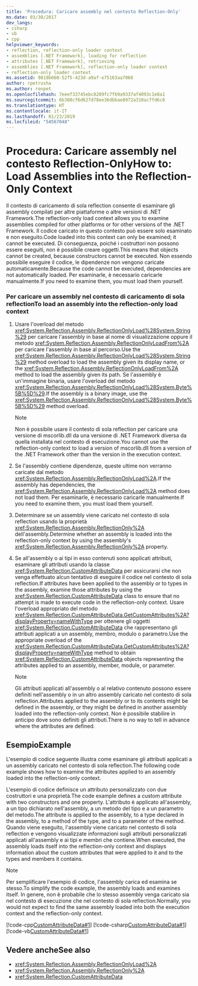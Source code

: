 ```yaml
---
title: 'Procedura: Caricare assembly nel contesto Reflection-Only'
ms.date: 03/30/2017
dev_langs:
- csharp
- vb
- cpp
helpviewer_keywords:
- reflection, reflection-only loader context
- assemblies [.NET Framework], loading for reflection
- attributes [.NET Framework], retrieving
- assemblies [.NET Framework], reflection-only loader context
- reflection-only loader context
ms.assetid: 9818b660-52f5-423d-a9af-e75163aa7068
author: rpetrusha
ms.author: ronpet
ms.openlocfilehash: 7eeef33745ebc8209fc7f69a9337af4093c1e8a1
ms.sourcegitcommit: 6b308cf6d627d78ee36dbbae8972a310ac7fd6c8
ms.translationtype: HT
ms.contentlocale: it-IT
ms.lasthandoff: 01/23/2019
ms.locfileid: "54567048"
---
```

# <a name="how-to-load-assemblies-into-the-reflection-only-context"></a><span data-ttu-id="075a7-102">Procedura: Caricare assembly nel contesto Reflection-Only</span><span class="sxs-lookup"><span data-stu-id="075a7-102">How to: Load Assemblies into the Reflection-Only Context</span></span>
<span data-ttu-id="075a7-103">Il contesto di caricamento di sola reflection consente di esaminare gli assembly compilati per altre piattaforme o altre versioni di .NET Framework.</span><span class="sxs-lookup"><span data-stu-id="075a7-103">The reflection-only load context allows you to examine assemblies compiled for other platforms or for other versions of the .NET Framework.</span></span> <span data-ttu-id="075a7-104">Il codice caricato in questo contesto può essere solo esaminato e non eseguito.</span><span class="sxs-lookup"><span data-stu-id="075a7-104">Code loaded into this context can only be examined; it cannot be executed.</span></span> <span data-ttu-id="075a7-105">Di conseguenza, poiché i costruttori non possono essere eseguiti, non è possibile creare oggetti.</span><span class="sxs-lookup"><span data-stu-id="075a7-105">This means that objects cannot be created, because constructors cannot be executed.</span></span> <span data-ttu-id="075a7-106">Non essendo possibile eseguire il codice, le dipendenze non vengono caricate automaticamente.</span><span class="sxs-lookup"><span data-stu-id="075a7-106">Because the code cannot be executed, dependencies are not automatically loaded.</span></span> <span data-ttu-id="075a7-107">Per esaminarle, è necessario caricarle manualmente.</span><span class="sxs-lookup"><span data-stu-id="075a7-107">If you need to examine them, you must load them yourself.</span></span>  
  
### <a name="to-load-an-assembly-into-the-reflection-only-load-context"></a><span data-ttu-id="075a7-108">Per caricare un assembly nel contesto di caricamento di sola reflection</span><span class="sxs-lookup"><span data-stu-id="075a7-108">To load an assembly into the reflection-only load context</span></span>  
  
1.  <span data-ttu-id="075a7-109">Usare l'overload del metodo <xref:System.Reflection.Assembly.ReflectionOnlyLoad%28System.String%29> per caricare l'assembly in base al nome di visualizzazione oppure il metodo <xref:System.Reflection.Assembly.ReflectionOnlyLoadFrom%2A> per caricare l'assembly in base al percorso.</span><span class="sxs-lookup"><span data-stu-id="075a7-109">Use the <xref:System.Reflection.Assembly.ReflectionOnlyLoad%28System.String%29> method overload to load the assembly given its display name, or the <xref:System.Reflection.Assembly.ReflectionOnlyLoadFrom%2A> method to load the assembly given its path.</span></span> <span data-ttu-id="075a7-110">Se l'assembly è un'immagine binaria, usare l'overload del metodo <xref:System.Reflection.Assembly.ReflectionOnlyLoad%28System.Byte%5B%5D%29>.</span><span class="sxs-lookup"><span data-stu-id="075a7-110">If the assembly is a binary image, use the <xref:System.Reflection.Assembly.ReflectionOnlyLoad%28System.Byte%5B%5D%29> method overload.</span></span>  
  
    > [!NOTE]
    >  <span data-ttu-id="075a7-111">Non è possibile usare il contesto di sola reflection per caricare una versione di mscorlib.dll da una versione di .NET Framework diversa da quella installata nel contesto di esecuzione.</span><span class="sxs-lookup"><span data-stu-id="075a7-111">You cannot use the reflection-only context to load a version of mscorlib.dll from a version of the .NET Framework other than the version in the execution context.</span></span>  
  
2.  <span data-ttu-id="075a7-112">Se l'assembly contiene dipendenze, queste ultime non verranno caricate dal metodo <xref:System.Reflection.Assembly.ReflectionOnlyLoad%2A>.</span><span class="sxs-lookup"><span data-stu-id="075a7-112">If the assembly has dependencies, the <xref:System.Reflection.Assembly.ReflectionOnlyLoad%2A> method does not load them.</span></span> <span data-ttu-id="075a7-113">Per esaminarle, è necessario caricarle manualmente.</span><span class="sxs-lookup"><span data-stu-id="075a7-113">If you need to examine them, you must load them yourself.</span></span>  
  
3.  <span data-ttu-id="075a7-114">Determinare se un assembly viene caricato nel contesto di sola reflection usando la proprietà <xref:System.Reflection.Assembly.ReflectionOnly%2A> dell'assembly.</span><span class="sxs-lookup"><span data-stu-id="075a7-114">Determine whether an assembly is loaded into the reflection-only context by using the assembly's <xref:System.Reflection.Assembly.ReflectionOnly%2A> property.</span></span>  
  
4.  <span data-ttu-id="075a7-115">Se all'assembly o ai tipi in esso contenuti sono applicati attributi, esaminare gli attributi usando la classe <xref:System.Reflection.CustomAttributeData> per assicurarsi che non venga effettuato alcun tentativo di eseguire il codice nel contesto di sola reflection.</span><span class="sxs-lookup"><span data-stu-id="075a7-115">If attributes have been applied to the assembly or to types in the assembly, examine those attributes by using the <xref:System.Reflection.CustomAttributeData> class to ensure that no attempt is made to execute code in the reflection-only context.</span></span> <span data-ttu-id="075a7-116">Usare l'overload appropriato del metodo <xref:System.Reflection.CustomAttributeData.GetCustomAttributes%2A?displayProperty=nameWithType> per ottenere gli oggetti <xref:System.Reflection.CustomAttributeData> che rappresentano gli attributi applicati a un assembly, membro, modulo o parametro.</span><span class="sxs-lookup"><span data-stu-id="075a7-116">Use the appropriate overload of the <xref:System.Reflection.CustomAttributeData.GetCustomAttributes%2A?displayProperty=nameWithType> method to obtain <xref:System.Reflection.CustomAttributeData> objects representing the attributes applied to an assembly, member, module, or parameter.</span></span>  
  
    > [!NOTE]
    >  <span data-ttu-id="075a7-117">Gli attributi applicati all'assembly o al relativo contenuto possono essere definiti nell'assembly o in un altro assembly caricato nel contesto di sola reflection.</span><span class="sxs-lookup"><span data-stu-id="075a7-117">Attributes applied to the assembly or to its contents might be defined in the assembly, or they might be defined in another assembly loaded into the reflection-only context.</span></span> <span data-ttu-id="075a7-118">Non è possibile stabilire in anticipo dove sono definiti gli attributi.</span><span class="sxs-lookup"><span data-stu-id="075a7-118">There is no way to tell in advance where the attributes are defined.</span></span>  
  
## <a name="example"></a><span data-ttu-id="075a7-119">Esempio</span><span class="sxs-lookup"><span data-stu-id="075a7-119">Example</span></span>  
 <span data-ttu-id="075a7-120">L'esempio di codice seguente illustra come esaminare gli attributi applicati a un assembly caricato nel contesto di sola reflection.</span><span class="sxs-lookup"><span data-stu-id="075a7-120">The following code example shows how to examine the attributes applied to an assembly loaded into the reflection-only context.</span></span>  
  
 <span data-ttu-id="075a7-121">L'esempio di codice definisce un attributo personalizzato con due costruttori e una proprietà.</span><span class="sxs-lookup"><span data-stu-id="075a7-121">The code example defines a custom attribute with two constructors and one property.</span></span> <span data-ttu-id="075a7-122">L'attributo è applicato all'assembly, a un tipo dichiarato nell'assembly, a un metodo del tipo e a un parametro del metodo.</span><span class="sxs-lookup"><span data-stu-id="075a7-122">The attribute is applied to the assembly, to a type declared in the assembly, to a method of the type, and to a parameter of the method.</span></span> <span data-ttu-id="075a7-123">Quando viene eseguito, l'assembly viene caricato nel contesto di sola reflection e vengono visualizzate informazioni sugli attributi personalizzati applicati all'assembly e ai tipi e membri che contiene.</span><span class="sxs-lookup"><span data-stu-id="075a7-123">When executed, the assembly loads itself into the reflection-only context and displays information about the custom attributes that were applied to it and to the types and members it contains.</span></span>  
  
> [!NOTE]
>  <span data-ttu-id="075a7-124">Per semplificare l'esempio di codice, l'assembly carica ed esamina se stesso.</span><span class="sxs-lookup"><span data-stu-id="075a7-124">To simplify the code example, the assembly loads and examines itself.</span></span> <span data-ttu-id="075a7-125">In genere, non è probabile che lo stesso assembly venga caricato sia nel contesto di esecuzione che nel contesto di sola reflection.</span><span class="sxs-lookup"><span data-stu-id="075a7-125">Normally, you would not expect to find the same assembly loaded into both the execution context and the reflection-only context.</span></span>  
  
 [!code-cpp[CustomAttributeData#1](../../../samples/snippets/cpp/VS_Snippets_CLR/CustomAttributeData/CPP/source.cpp#1)]
 [!code-csharp[CustomAttributeData#1](../../../samples/snippets/csharp/VS_Snippets_CLR/CustomAttributeData/CS/source.cs#1)]
 [!code-vb[CustomAttributeData#1](../../../samples/snippets/visualbasic/VS_Snippets_CLR/CustomAttributeData/VB/source.vb#1)]  
  
## <a name="see-also"></a><span data-ttu-id="075a7-126">Vedere anche</span><span class="sxs-lookup"><span data-stu-id="075a7-126">See also</span></span>
- <xref:System.Reflection.Assembly.ReflectionOnlyLoad%2A>
- <xref:System.Reflection.Assembly.ReflectionOnly%2A>
- <xref:System.Reflection.CustomAttributeData>
